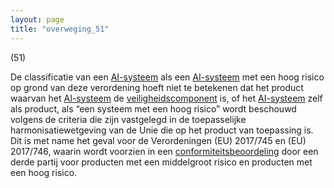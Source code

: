 ```yaml
---
layout: page
title: "overweging_51"
---
```


(51)

De classificatie van een [AI-systeem](a3.md#^ai-systeem) als een [AI-systeem](a3.md#^ai-systeem) met een hoog risico op grond van deze verordening hoeft niet te betekenen dat het product waarvan het [AI-systeem](a3.md#^ai-systeem) de [veiligheidscomponent](a3.md#^veiligheidscomponent) is, of het [AI-systeem](a3.md#^ai-systeem) zelf als product, als “een systeem met een hoog risico” wordt beschouwd volgens de criteria die zijn vastgelegd in de toepasselijke harmonisatiewetgeving van de Unie die op het product van toepassing is. Dit is met name het geval voor de Verordeningen (EU) 2017/745 en (EU) 2017/746, waarin wordt voorzien in een [conformiteitsbeoordeling](a3.md#^conformiteitsbeoordeling) door een derde partij voor producten met een middelgroot risico en producten met een hoog risico.
